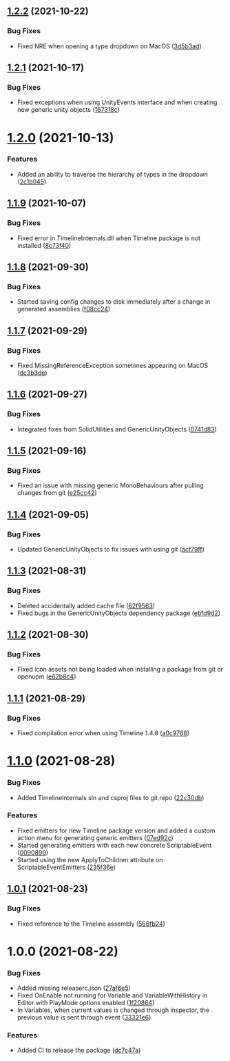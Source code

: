 ## [1.2.2](https://github.com/SolidAlloy/GenericScriptableArchitecture/compare/1.2.1...1.2.2) (2021-10-22)


### Bug Fixes

* Fixed NRE when opening a type dropdown on MacOS ([3d5b3ad](https://github.com/SolidAlloy/GenericScriptableArchitecture/commit/3d5b3adb84a4207ea4eaf2a633bbb2d851b2fe11))

## [1.2.1](https://github.com/SolidAlloy/GenericScriptableArchitecture/compare/1.2.0...1.2.1) (2021-10-17)


### Bug Fixes

* Fixed exceptions when using UnityEvents interface and when creating new generic unity objects ([167318c](https://github.com/SolidAlloy/GenericScriptableArchitecture/commit/167318c4ad54c9a11ee24f496937ecee58e39b9f))

# [1.2.0](https://github.com/SolidAlloy/GenericScriptableArchitecture/compare/1.1.9...1.2.0) (2021-10-13)


### Features

* Added an ability to traverse the hierarchy of types in the dropdown ([2c1b045](https://github.com/SolidAlloy/GenericScriptableArchitecture/commit/2c1b04508403107759e40d10c006b64000e888ee))

## [1.1.9](https://github.com/SolidAlloy/GenericScriptableArchitecture/compare/1.1.8...1.1.9) (2021-10-07)


### Bug Fixes

* Fixed error in TimelineInternals.dll when Timeline package is not installed ([8c73f40](https://github.com/SolidAlloy/GenericScriptableArchitecture/commit/8c73f402037648812d2a0d7e403472847ca19252))

## [1.1.8](https://github.com/SolidAlloy/GenericScriptableArchitecture/compare/1.1.7...1.1.8) (2021-09-30)


### Bug Fixes

* Started saving config changes to disk immediately after a change in generated assemblies ([f08cc24](https://github.com/SolidAlloy/GenericScriptableArchitecture/commit/f08cc24e25abfe28a8c77bdc04709781fcdf7b68))

## [1.1.7](https://github.com/SolidAlloy/GenericScriptableArchitecture/compare/1.1.6...1.1.7) (2021-09-29)


### Bug Fixes

* Fixed MissingReferenceException sometimes appearing on MacOS ([dc3b3de](https://github.com/SolidAlloy/GenericScriptableArchitecture/commit/dc3b3de4fec71023d10a211bfafd3e6d64b7f51e))

## [1.1.6](https://github.com/SolidAlloy/GenericScriptableArchitecture/compare/1.1.5...1.1.6) (2021-09-27)


### Bug Fixes

* Integrated fixes from SolidUtilities and GenericUnityObjects ([0741d83](https://github.com/SolidAlloy/GenericScriptableArchitecture/commit/0741d83e2a15d247e4db4e9ae43f7c9e9ec0ff09))

## [1.1.5](https://github.com/SolidAlloy/GenericScriptableArchitecture/compare/1.1.4...1.1.5) (2021-09-16)


### Bug Fixes

* Fixed an issue with missing generic MonoBehaviours after pulling changes from git ([e25cc42](https://github.com/SolidAlloy/GenericScriptableArchitecture/commit/e25cc4276d8a59f8cb8003c0f8413a6e6af938ba))

## [1.1.4](https://github.com/SolidAlloy/GenericScriptableArchitecture/compare/1.1.3...1.1.4) (2021-09-05)


### Bug Fixes

* Updated GenericUnityObjects to fix issues with using git ([acf79ff](https://github.com/SolidAlloy/GenericScriptableArchitecture/commit/acf79ff751cb938a39e797e05a8ed7780e7a83d7))

## [1.1.3](https://github.com/SolidAlloy/GenericScriptableArchitecture/compare/1.1.2...1.1.3) (2021-08-31)


### Bug Fixes

* Deleted accidentally added cache file ([62f9563](https://github.com/SolidAlloy/GenericScriptableArchitecture/commit/62f95635bd6a333f3cbb5e8e333dbb2891c423bf))
* Fixed bugs in the GenericUnityObjects dependency package ([ebfd9d2](https://github.com/SolidAlloy/GenericScriptableArchitecture/commit/ebfd9d2e6897b49335f68fa1658de67062837fe7))

## [1.1.2](https://github.com/SolidAlloy/GenericScriptableArchitecture/compare/1.1.1...1.1.2) (2021-08-30)


### Bug Fixes

* Fixed icon assets not being loaded when installing a package from git or openupm ([e62b8c4](https://github.com/SolidAlloy/GenericScriptableArchitecture/commit/e62b8c4c92de59a2bda4bd31fa0ecd993e200459))

## [1.1.1](https://github.com/SolidAlloy/GenericScriptableArchitecture/compare/1.1.0...1.1.1) (2021-08-29)


### Bug Fixes

* Fixed compilation error when using Timeline 1.4.8 ([a0c9768](https://github.com/SolidAlloy/GenericScriptableArchitecture/commit/a0c976802ad819991293c6cc181d514346de88b8))

# [1.1.0](https://github.com/SolidAlloy/GenericScriptableArchitecture/compare/1.0.1...1.1.0) (2021-08-28)


### Bug Fixes

* Added TimelineInternals sln and csproj files to git repo ([22c30db](https://github.com/SolidAlloy/GenericScriptableArchitecture/commit/22c30db68ebdbec768017d3651543599587de185))


### Features

* Fixed emitters for new Timeline package version and added a custom action menu for generating generic emitters ([07ed92c](https://github.com/SolidAlloy/GenericScriptableArchitecture/commit/07ed92c35c84d697bea0b6444e65cac7771e58a9))
* Started generating emitters with each new concrete ScriptableEvent ([0090890](https://github.com/SolidAlloy/GenericScriptableArchitecture/commit/0090890d8f3c31b8ca801c37684b38bcb7fe836d))
* Started using the new ApplyToChildren attribute on ScriptableEventEmitters ([235f36e](https://github.com/SolidAlloy/GenericScriptableArchitecture/commit/235f36e4f6dcfce9a5501b6bffa06ef1f8fd4768))

## [1.0.1](https://github.com/SolidAlloy/GenericScriptableArchitecture/compare/1.0.0...1.0.1) (2021-08-23)


### Bug Fixes

* Fixed reference to the Timeline assembly ([566fb24](https://github.com/SolidAlloy/GenericScriptableArchitecture/commit/566fb2456a1c478ca32c2f4755b0861a08e3d22b))

# 1.0.0 (2021-08-22)


### Bug Fixes

* Added missing releaserc.json ([27af6e5](https://github.com/SolidAlloy/GenericScriptableArchitecture/commit/27af6e542a9f0d49897b64fd32734e519a822038))
* Fixed OnEnable not running for Variable and VariableWithHistory in Editor with PlayMode options enabled ([1f20864](https://github.com/SolidAlloy/GenericScriptableArchitecture/commit/1f20864cb2253cf30c4de5ff2227cc9ec0c3a769))
* In Variables, when current values is changed through inspector, the previous value is sent through event ([33321e6](https://github.com/SolidAlloy/GenericScriptableArchitecture/commit/33321e6d84a69d730b28f8ebd024116bb0cc25b1))


### Features

* Added CI to release the package ([dc7c47a](https://github.com/SolidAlloy/GenericScriptableArchitecture/commit/dc7c47a048cea7b1656ca600bdf89fd256d07913))
